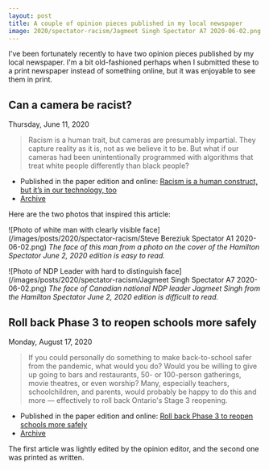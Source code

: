 ```yaml
---
layout: post
title: A couple of opinion pieces published in my local newspaper
image: 2020/spectator-racism/Jagmeet Singh Spectator A7 2020-06-02.png
---
```


I've been fortunately recently to have two opinion pieces published by my local newspaper. I'm a bit old-fashioned perhaps when I submitted these to a print newspaper instead of something online, but it was enjoyable to see them in print.

## Can a camera be racist?

Thursday, June 11, 2020

> Racism is a human trait, but cameras are presumably impartial. They capture reality as it is, not as we believe it to be. But what if our cameras had been unintentionally programmed with algorithms that treat white people differently than black people?

- Published in the paper edition and online: [Racism is a human construct, but it’s in our technology, too](https://www.thespec.com/opinion/contributors/2020/06/11/racism-is-a-human-construct-but-its-in-our-technology-too.html)
- [Archive](https://web.archive.org/web/*/https://www.thespec.com/opinion/contributors/2020/06/11/racism-is-a-human-construct-but-its-in-our-technology-too.html)

Here are the two photos that inspired this article:

![Photo of white man with clearly visible face](/images/posts/2020/spectator-racism/Steve Bereziuk Spectator A1 2020-06-02.png)
*The face of this man from a photo on the cover of the Hamilton Spectator June 2, 2020 edition is easy to read.*

![Photo of NDP Leader with hard to distinguish face](/images/posts/2020/spectator-racism/Jagmeet Singh Spectator A7 2020-06-02.png)
*The face of Canadian national NDP leader Jagmeet Singh from the Hamilton Spectator June 2, 2020 edition is difficult to read.*

## Roll back Phase 3 to reopen schools more safely

Monday, August 17, 2020

> If you could personally do something to make back-to-school safer from the pandemic, what would you do? Would you be willing to give up going to bars and restaurants, 50- or 100-person gatherings, movie theatres, or even worship? Many, especially teachers, schoolchildren, and parents, would probably be happy to do this and more — effectively to roll back Ontario's Stage 3 reopening.

- Published in the paper edition and online: [Roll back Phase 3 to reopen schools more safely](https://www.thespec.com/opinion/contributors/2020/08/16/roll-back-phase-3-to-reopen-schools-more-safely.html)
- [Archive](https://web.archive.org/web/*/https://www.thespec.com/opinion/contributors/2020/08/16/roll-back-phase-3-to-reopen-schools-more-safely.html)

The first article was lightly edited by the opinion editor, and the second one was printed as written.